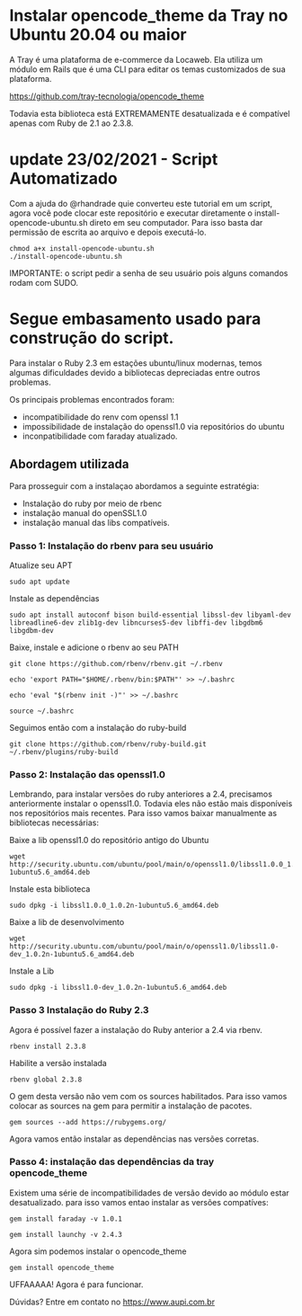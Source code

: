 # Instalar opencode_theme da Tray no Ubuntu 20.04 ou maior

A Tray é uma plataforma de e-commerce da Locaweb. Ela utiliza um módulo em Rails que é uma CLI para editar os temas customizados de sua plataforma.

https://github.com/tray-tecnologia/opencode_theme

Todavia esta biblioteca está EXTREMAMENTE desatualizada e é compatível apenas com Ruby de 2.1 ao 2.3.8.

# update 23/02/2021 - Script Automatizado

Com a ajuda do @rhandrade quie converteu este tutorial em um script, agora você pode clocar este repositório e executar diretamente o install-opencode-ubuntu.sh direto em seu computador. Para isso basta dar permissão de escrita ao arquivo e depois executá-lo.

    chmod a+x install-opencode-ubuntu.sh
    ./install-opencode-ubuntu.sh

IMPORTANTE: o script pedir a senha de seu usuário pois alguns comandos rodam com SUDO.

# Segue embasamento usado para construção do script.

Para instalar o Ruby 2.3 em estações ubuntu/linux modernas, temos algumas dificuldades devido a bibliotecas depreciadas entre outros problemas.

Os principais problemas encontrados foram:
- incompatibilidade do renv com openssl 1.1
- impossibilidade de instalação do openssl1.0 via repositórios do ubuntu
- inconpatibilidade com faraday atualizado.

## Abordagem utilizada
Para prosseguir com a instalaçao abordamos a seguinte estratégia:
- Instalação do ruby por meio de rbenc
- instalação manual do openSSL1.0
- instalação manual das libs compatíveis.

### Passo 1: Instalação do rbenv para seu usuário

Atualize seu APT

    sudo apt update

Instale as dependências

    sudo apt install autoconf bison build-essential libssl-dev libyaml-dev libreadline6-dev zlib1g-dev libncurses5-dev libffi-dev libgdbm6 libgdbm-dev

Baixe, instale e adicione o rbenv ao seu PATH

    git clone https://github.com/rbenv/rbenv.git ~/.rbenv

    echo 'export PATH="$HOME/.rbenv/bin:$PATH"' >> ~/.bashrc

    echo 'eval "$(rbenv init -)"' >> ~/.bashrc

    source ~/.bashrc

Seguimos então com a instalação do ruby-build

    git clone https://github.com/rbenv/ruby-build.git ~/.rbenv/plugins/ruby-build
    

### Passo 2: Instalação das openssl1.0
Lembrando, para instalar versões do ruby anteriores a 2.4, precisamos anteriormente instalar o openssl1.0. Todavia eles não estão mais disponíveis nos repositórios mais recentes. Para isso vamos baixar manualmente as bibliotecas necessárias:

Baixe a lib openssl1.0 do repositório antigo do Ubuntu

    wget http://security.ubuntu.com/ubuntu/pool/main/o/openssl1.0/libssl1.0.0_1.0.2n-1ubuntu5.6_amd64.deb
    
Instale esta biblioteca

    sudo dpkg -i libssl1.0.0_1.0.2n-1ubuntu5.6_amd64.deb

Baixe a lib de desenvolvimento

    wget http://security.ubuntu.com/ubuntu/pool/main/o/openssl1.0/libssl1.0-dev_1.0.2n-1ubuntu5.6_amd64.deb

Instale a Lib

    sudo dpkg -i libssl1.0-dev_1.0.2n-1ubuntu5.6_amd64.deb


### Passo 3 Instalação do Ruby 2.3
Agora é possível fazer a instalação do Ruby anterior a 2.4 via rbenv.

    rbenv install 2.3.8
    
Habilite a versão instalada

    rbenv global 2.3.8

O gem desta versão não vem com os sources habilitados. Para isso vamos colocar as sources na gem para permitir a instalação de pacotes.

    gem sources --add https://rubygems.org/

Agora vamos então instalar as dependências nas versões corretas.

### Passo 4: instalação das dependências da tray opencode_theme
Existem uma série de incompatibilidades de versão devido ao módulo estar desatualizado. para isso vamos entao instalar as versões compatíves:

    gem install faraday -v 1.0.1 
    
    gem install launchy -v 2.4.3

Agora sim podemos instalar o opencode_theme

    gem install opencode_theme
    
UFFAAAAA!
Agora é para funcionar.

Dúvidas? Entre em contato no
https://www.aupi.com.br



